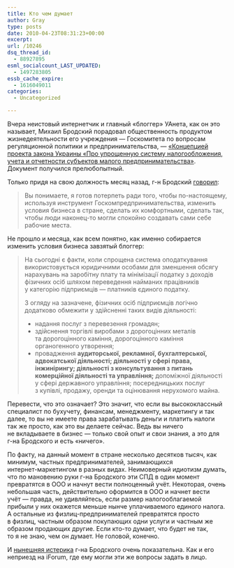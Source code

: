 ```yaml
---
title: Кто чем думает
author: Gray
type: posts
date: 2010-04-23T08:31:23+00:00
excerpt:
url: /10246
dsq_thread_id:
  - 88927895
esml_socialcount_LAST_UPDATED:
  - 1497283805
essb_cache_expire:
  - 1616049011
categories:
  - Uncategorized

---
```








Вчера неистовый интернетчик и&nbsp;главный &laquo;блоггер&raquo; УАнета, как он&nbsp;это называет, Михаил Бродский порадовал общественность продуктом жизнедеятельности его учреждения&nbsp;&mdash; Госкомитета по&nbsp;вопросам регуляционной политики и&nbsp;предпринимательства,&nbsp;&mdash; <a href="http://dkrp.gov.ua/control/uk/publish/article?art_id=147961&cat_id=37571" target="_blank">&laquo;Концепцией проекта закона Украины &laquo;Про упрощенную систему налогообложения, учета и&nbsp;отчетности субъектов малого предпринимательства&raquo;</a>. Документ получился прелюбопытный.

Только придя на&nbsp;свою должность месяц назад, <nobr>г-н</nobr> Бродский <a href="http://www.pravda.com.ua/articles/2010/03/31/4901469/" target="_blank">говорил</a>:

> Вы&nbsp;понимаете, я&nbsp;готов потерпеть ради того, чтобы <nobr>по-настоящему</nobr>, используя инструмент Госкомпредпринимательства, изменить условия бизнеса в&nbsp;стране, сделать их&nbsp;комфортными, сделать так, чтобы люди <nobr>наконец-то</nobr> могли спокойно создавать сами себе рабочие места.

Не&nbsp;прошло и&nbsp;месяца, как всем понятно, как именно собирается изменить условия бизнеса завзятый блоггер:

> На&nbsp;сьогодні є факти, коли спрощена система оподаткування використовується юридичними особами для зменшення обсягу нарахувань на&nbsp;заробітну плату та&nbsp;мінімізації податку з&nbsp;доходів фізичних осіб шляхом переведення найманих працівників у&nbsp;категорію підприємців&nbsp;&mdash; платників єдиного податку.
> 
> З&nbsp;огляду на&nbsp;зазначене, фізичних осіб підприємців логічно додатково обмежити у&nbsp;здійсненні таких видів діяльності:
> 
>   * надання послуг з&nbsp;перевезення громадян;
>   * здійснення торгівлі виробами з&nbsp;дорогоцінних металів та&nbsp;дорогоцінного каміння, дорогоцінного каміння органогенного утворення;
>   * провадження **аудиторської, рекламної, бухгалтерської, адвокатської діяльності; діяльності у&nbsp;сфері права, інжинірингу; діяльності з&nbsp;консультування з&nbsp;питань комерційної діяльності та&nbsp;управління;** допоміжної діяльності у&nbsp;сфері державного управління; посередницьких послуг з&nbsp;купівлі, продажу, оренди та&nbsp;оцінювання нерухомого майна.

Перевести, что это означает? Это значит, что если вы&nbsp;высококлассный специалист по&nbsp;бухучету, финансам, менеджменту, маркетингу и&nbsp;так далее, то&nbsp;вы&nbsp;не&nbsp;имеете права зарабатывать деньги и&nbsp;платить налоги так&nbsp;же просто, как это вы&nbsp;делаете сейчас. Ведь вы&nbsp;ничего не&nbsp;вкладываете в&nbsp;бизнес&nbsp;&mdash; только свой опыт и&nbsp;свои знания, а&nbsp;это для <nobr>г-на</nobr> Бродского и&nbsp;есть &laquo;ничего&raquo;.

По&nbsp;факту, на&nbsp;данный момент в&nbsp;стране несколько десятков тысяч, как минимум, частных предпринимателей, занимающихся <nobr>интернет-маркетингом</nobr> в&nbsp;разных видах. Неимоверный идиотизм думать, что по&nbsp;мановению руки <nobr>г-на</nobr> Бродского эти СПД в&nbsp;один момент превратятся в&nbsp;ООО и&nbsp;начнут вести полноценный учёт. Некоторая, очень небольшая часть, действительно оформится в&nbsp;ООО и&nbsp;начнет вести учёт&nbsp;&mdash; правда, не&nbsp;удивляйтесь, если размер налогооблагаемой прибыли у&nbsp;них окажется меньше нынче уплачиваемого единого налога. А&nbsp;остальные из&nbsp;<nobr>физлиц-предпринимателей</nobr> превратятся просто в&nbsp;физлиц, частным образом покупающих одни услуги и&nbsp;частным&nbsp;же образом продающих другие. Если <nobr>кто-то</nobr> думает, что будет не&nbsp;так, то&nbsp;я&nbsp;не&nbsp;знаю, чем он&nbsp;думает. Не&nbsp;головой, конечно.

И&nbsp;<a href="http://mihailobrodskiy.livejournal.com/316058.html" target="_blank">нынешняя истерика</a> <nobr>г-на</nobr> Бродского очень показательна. Как и&nbsp;его неприезд на&nbsp;iForum, где ему могли эти&nbsp;же вопросы задать в&nbsp;лицо.